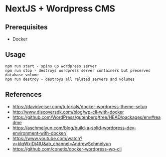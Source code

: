 # NextJS + Wordpress CMS

## Prerequisites

- Docker

## Usage

```
npm run start - spins up wordpress server
npm run stop - destroys wordpress server containers but preserves database volume
npm run destroy - destroys all related servers and volumes
```

## References

- https://davidyeiser.com/tutorials/docker-wordpress-theme-setup
- http://www.discoversdk.com/blog/wp-cli-with-docker
- https://github.com/WordPress/gutenberg/tree/HEAD/packages/env#readme
- https://aschmelyun.com/blog/build-a-solid-wordpress-dev-environment-with-docker/
- https://www.youtube.com/watch?v=kIqWxjDj4IU&ab_channel=AndrewSchmelyun
- https://github.com/conetix/docker-wordpress-wp-cli
